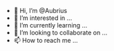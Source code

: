 - 👋 Hi, I’m @Aubrius
- 👀 I’m interested in ...
- 🌱 I’m currently learning ...
- 💞️ I’m looking to collaborate on ...
- 📫 How to reach me ...

<!---
Aubrius/Aubrius is a ✨ special ✨ repository because its `README.md` (this file) appears on your GitHub profile.
You can click the Preview link to take a look at your changes.
--->
